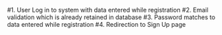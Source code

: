 #1. User Log in to system with data entered while registration
#2. Email validation which is already retained in database
#3. Password matches to data entered while registration
#4. Redirection to Sign Up page
